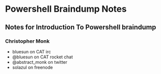 # Powershell Braindump Notes
## Notes for Introduction To Powershell braindump
### Christopher Monk
* bluesun on CAT irc
* @bluesun on CAT rocket chat
* @abstract_monk on twitter
* solazul on freenode

